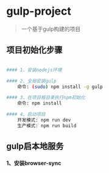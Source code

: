 ﻿# gulp-project

> 一个基于gulp构建的项目

## 项目初始化步骤

``` bash

#### 1、安装nodejs环境

#### 2、全局安装gulp
    命令: (sudo) npm install -g gulp

#### 3、在项目根目录执行npm初始化
    命令: npm install

#### 4、启动项目
    开发模式: npm run dev
    生产模式: npm run build

```

## gulp启本地服务

#### 1、安装browser-sync

``` bash

```
